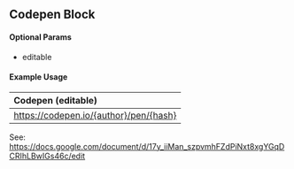 ## Codepen Block

#### Optional Params

- editable

#### Example Usage

| Codepen (editable)                     |
| :------------------------------------- |
| https://codepen.io/{author}/pen/{hash} |


See: https://docs.google.com/document/d/17y_iiMan_szpvmhFZdPiNxt8xgYGqDCRIhLBwIGs46c/edit
